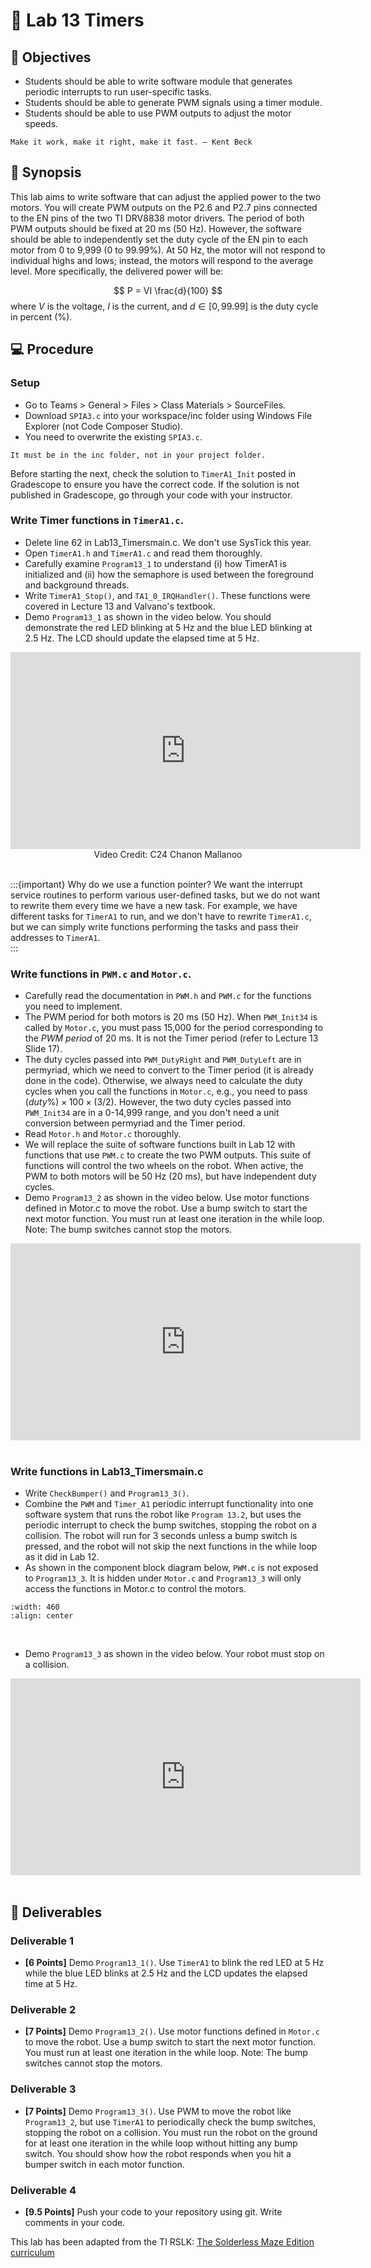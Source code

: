 # 🔬 Lab 13 Timers

## 📌 Objectives

- Students should be able to write software module that generates periodic interrupts to run user-specific tasks.
- Students should be able to generate PWM signals using a timer module.
- Students should be able to use PWM outputs to adjust the motor speeds.


```{note}
Make it work, make it right, make it fast. – Kent Beck
```

## 📜 Synopsis

This lab aims to write software that can adjust the applied power to the two motors. You will create PWM outputs on the P2.6 and P2.7 pins connected to the EN pins of the two TI DRV8838 motor drivers. The period of both PWM outputs should be fixed at 20 ms (50 Hz). However, the software should be able to independently set the duty cycle of the EN pin to each motor from 0 to 9,999 (0 to 99.99%). At 50 Hz, the motor will not respond to individual highs and lows; instead, the motors will respond to the average level. More specifically, the delivered power will be:

$$
P = VI \frac{d}{100}
$$
where $V$ is the voltage, $I$ is the current, and $d \in [0, 99.99]$ is the duty cycle in percent (%).



## 💻 Procedure

### Setup
- Go to Teams > General > Files > Class Materials > SourceFiles.
- Download `SPIA3.c` into your workspace/inc folder using Windows File Explorer (not Code Composer Studio). 
- You need to overwrite the existing `SPIA3.c`.

```{Warning}
It must be in the inc folder, not in your project folder.
```

Before starting the next, check the solution to `TimerA1_Init` posted in Gradescope to ensure you have the correct code. If the solution is not published in Gradescope, go through your code with your instructor.


### Write Timer functions in `TimerA1.c`.

- Delete line 62 in Lab13_Timersmain.c.  We don't use SysTick this year.
- Open `TimerA1.h` and `TimerA1.c` and read them thoroughly.
- Carefully examine `Program13_1` to understand (i) how TimerA1 is initialized and (ii) how the semaphore is used between the foreground and background threads. 
- Write `TimerA1_Stop()`, and `TA1_0_IRQHandler()`.  These functions were covered in Lecture 13 and Valvano's textbook. 
- Demo `Program13_1` as shown in the video below.  You should demonstrate the red LED blinking at 5 Hz and the blue LED blinking at 2.5 Hz. The LCD should update the elapsed time at 5 Hz.

<center>
<iframe width="560" height="315" src="https://www.youtube.com/embed/ySVa26xwUzA" title="YouTube video player" frameborder="0" allow="accelerometer; autoplay; clipboard-write; encrypted-media; gyroscope; picture-in-picture" allowfullscreen></iframe>
<br>
Video Credit: C24 Chanon Mallanoo
</center>
<br>


:::{important}
Why do we use a function pointer? We want the interrupt service routines to perform various user-defined tasks, but we do not want to rewrite them every time we have a new task.  For example, we have different tasks for `TimerA1` to run, and we don't have to rewrite `TimerA1.c`, but we can simply write functions performing the tasks and pass their addresses to `TimerA1`.  
:::


### Write functions in `PWM.c` and `Motor.c`.

- Carefully read the documentation in `PWM.h` and `PWM.c` for the functions you need to implement.  
- The PWM period for both motors is 20 ms (50 Hz). When `PWM_Init34` is called by `Motor.c`, you must pass 15,000 for the period corresponding to the _PWM period_ of 20 ms. It is not the Timer period (refer to Lecture 13 Slide 17). 
- The duty cycles passed into `PWM_DutyRight` and `PWM_DutyLeft` are in permyriad, which we need to convert to the Timer period (it is already done in the code).  Otherwise, we always need to calculate the duty cycles when you call the functions in `Motor.c`, e.g., you need to pass $(duty \%)\times 100\times(3/2)$. However, the two duty cycles passed into `PWM_Init34` are in a 0-14,999 range, and you don't need a unit conversion between permyriad and the Timer period.  
- Read `Motor.h` and `Motor.c` thoroughly.
- We will replace the suite of software functions built in Lab 12 with functions that use `PWM.c` to create the two PWM outputs. This suite of functions will control the two wheels on the robot. When active, the PWM to both motors will be 50 Hz (20 ms), but have independent duty cycles. 
- Demo `Program13_2` as shown in the video below. Use motor functions defined in Motor.c to move the robot. Use a bump switch to start the next motor function. You must run at least one iteration in the while loop. Note: The bump switches cannot stop the motors.

<center>
<iframe width="560" height="315" src="https://www.youtube.com/embed/jMpPHZ5NVKg" title="YouTube video player" frameborder="0" allow="accelerometer; autoplay; clipboard-write; encrypted-media; gyroscope; picture-in-picture" allowfullscreen></iframe>
</center>
<br>



### Write functions in Lab13_Timersmain.c

- Write `CheckBumper()` and `Program13_3()`.
- Combine the `PWM` and `Timer_A1` periodic interrupt functionality into one software system that runs the robot like `Program 13.2`, but uses the periodic interrupt to check the bump switches, stopping the robot on a collision.  The robot will run for 3 seconds unless a bump switch is pressed, and the robot will not skip the next functions in the while loop as it did in Lab 12.
- As shown in the component block diagram below, `PWM.c` is not exposed to `Program13_3`.  It is hidden under `Motor.c` and `Program13_3` will only access the functions in Motor.c to control the motors.

```{image} ./figures/Lab13_ComponentBlockDiagram.png
:width: 460
:align: center
```
<br>

- Demo `Program13_3` as shown in the video below.  Your robot must stop on a collision.

<center>
<iframe width="560" height="315" src="https://www.youtube.com/embed/DqtfwLTfbmc" title="YouTube video player" frameborder="0" allow="accelerometer; autoplay; clipboard-write; encrypted-media; gyroscope; picture-in-picture" allowfullscreen></iframe>
</center>
<br>



## 🚚 Deliverables

### Deliverable 1 
- **[6 Points]**  Demo `Program13_1()`. Use `TimerA1` to blink the red LED at 5 Hz while the blue LED blinks at 2.5 Hz and the LCD updates the elapsed time at 5 Hz. 

### Deliverable 2 
- **[7 Points]**  Demo `Program13_2()`. Use motor functions defined in `Motor.c` to move the robot. Use a bump switch  to start the next motor function. You must run at least one iteration in the while loop. Note: The bump switches cannot stop the motors.

### Deliverable 3 
- **[7 Points]**  Demo `Program13_3()`. Use PWM to move the robot like `Program13_2`, but use `TimerA1` to periodically check the bump switches, stopping the robot on a collision. You must run the robot on the ground for at least one iteration in the while loop without hitting any bump switch. You should show how the robot responds when you hit a bumper switch in each motor function.

### Deliverable 4 
- **[9.5 Points]**  Push your code to your repository using git. Write comments in your code.


This lab has been adapted from the TI RSLK: [The Solderless Maze Edition curriculum](https://university.ti.com/en/faculty/ti-robotics-system-learning-kit/ti-rslk-max-edition-curriculum)
